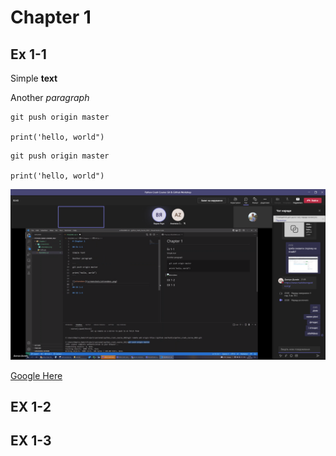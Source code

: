 # Chapter 1
 
## Ex 1-1

Simple **text**

Another *paragraph*

```
git push origin master

print('hello, world")
```

~~~
git push origin master

print('hello, world")
~~~


![attendees](screenshots/attendees.png)

[Google Here](https://www.google.com/)

## EX 1-2


## EX 1-3